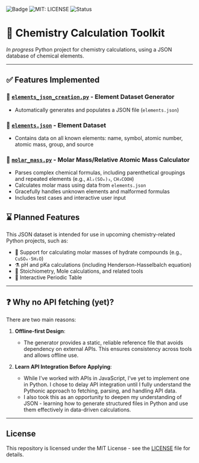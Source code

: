 ![Badge](https://img.shields.io/badge/Python-3.13-blue)
![MIT: LICENSE](https://img.shields.io/badge/License-MIT-yellow.svg)
![Status](https://img.shields.io/badge/status-in--progress-yellow)

# 🔬 Chemistry Calculation Toolkit
*In progress* Python project for chemistry calculations, using a JSON database of chemical elements.

---

## ✅ Features Implemented

### 📁 [`elements_json_creation.py`](./elements_json_creation.py) - Element Dataset Generator
- Automatically generates and populates a JSON file (`elements.json`)

### 📁 [`elements.json`](./elements.json) - Element Dataset
- Contains data on all known elements: name, symbol, atomic number, atomic mass, group, and source

### 📁 [`molar_mass.py`](./molar_mass.py) - Molar Mass/Relative Atomic Mass Calculator
- Parses complex chemical formulas, including parenthetical groupings and repeated elements (e.g., `Al₂(SO₄)₃`, `CH₃COOH`)
- Calculates molar mass using data from `elements.json`
- Gracefully handles unknown elements and malformed formulas
- Includes test cases and interactive user input

## ⌛ Planned Features

This JSON dataset is intended for use in upcoming chemistry-related Python projects, such as:
- 🧮 Support for calculating molar masses of hydrate compounds (e.g., `CuSO₄·5H₂O`)
- ⚗️ pH and pKa calculations (including Henderson-Hasselbalch equation)
- 🧪 Stoichiometry, Mole calculations, and related tools
- 🧾 Interactive Periodic Table

---

## ❓ Why no API fetching (yet)?
There are two main reasons:
1. **Offline-first Design**:
   - The generator provides a static, reliable reference file that avoids dependency on external APIs. This ensures consistency across tools and allows offline use.
     
2. **Learn API Integration Before Applying**:
   - While I’ve worked with APIs in JavaScript, I’ve yet to implement one in Python. I chose to delay API integration until I fully understand the Pythonic approach to fetching, parsing, and handling API data.
   - I also took this as an opportunity to deepen my understanding of JSON - learning how to generate structured files in Python and use them effectively in data-driven calculations.

---

## License
This repository is licensed under the MIT License - see the [LICENSE](./LICENSE) file for details.
